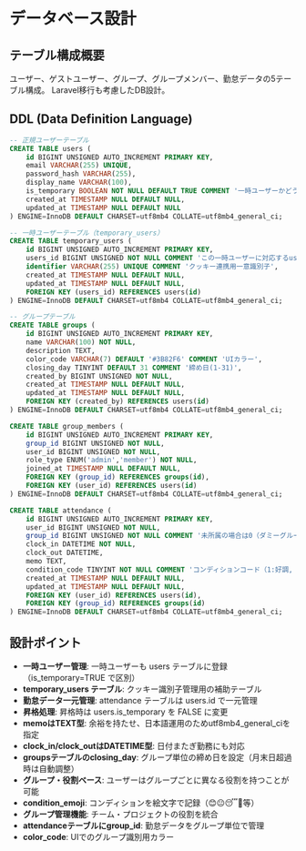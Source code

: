 # データベース設計

## テーブル構成概要

ユーザー、ゲストユーザー、グループ、グループメンバー、勤怠データの5テーブル構成。
Laravel移行も考慮したDB設計。


## DDL (Data Definition Language)





```sql
-- 正規ユーザーテーブル
CREATE TABLE users (
    id BIGINT UNSIGNED AUTO_INCREMENT PRIMARY KEY,
    email VARCHAR(255) UNIQUE,
    password_hash VARCHAR(255),
    display_name VARCHAR(100),
    is_temporary BOOLEAN NOT NULL DEFAULT TRUE COMMENT '一時ユーザーかどうか',
    created_at TIMESTAMP NULL DEFAULT NULL,
    updated_at TIMESTAMP NULL DEFAULT NULL
) ENGINE=InnoDB DEFAULT CHARSET=utf8mb4 COLLATE=utf8mb4_general_ci;

-- 一時ユーザーテーブル（temporary_users）
CREATE TABLE temporary_users (
    id BIGINT UNSIGNED AUTO_INCREMENT PRIMARY KEY,
    users_id BIGINT UNSIGNED NOT NULL COMMENT 'この一時ユーザーに対応するusersテーブルID（is_temporary=TRUE）',
    identifier VARCHAR(255) UNIQUE COMMENT 'クッキー連携用一意識別子',
    created_at TIMESTAMP NULL DEFAULT NULL,
    updated_at TIMESTAMP NULL DEFAULT NULL,
    FOREIGN KEY (users_id) REFERENCES users(id)
) ENGINE=InnoDB DEFAULT CHARSET=utf8mb4 COLLATE=utf8mb4_general_ci;

-- グループテーブル
CREATE TABLE groups (
    id BIGINT UNSIGNED AUTO_INCREMENT PRIMARY KEY,
    name VARCHAR(100) NOT NULL,
    description TEXT,
    color_code VARCHAR(7) DEFAULT '#3B82F6' COMMENT 'UIカラー',
    closing_day TINYINT DEFAULT 31 COMMENT '締め日(1-31)',
    created_by BIGINT UNSIGNED NOT NULL,
    created_at TIMESTAMP NULL DEFAULT NULL,
    updated_at TIMESTAMP NULL DEFAULT NULL,
    FOREIGN KEY (created_by) REFERENCES users(id)
) ENGINE=InnoDB DEFAULT CHARSET=utf8mb4 COLLATE=utf8mb4_general_ci;

CREATE TABLE group_members (
    id BIGINT UNSIGNED AUTO_INCREMENT PRIMARY KEY,
    group_id BIGINT UNSIGNED NOT NULL,
    user_id BIGINT UNSIGNED NOT NULL,
    role_type ENUM('admin','member') NOT NULL,
    joined_at TIMESTAMP NULL DEFAULT NULL,
    FOREIGN KEY (group_id) REFERENCES groups(id),
    FOREIGN KEY (user_id) REFERENCES users(id)
) ENGINE=InnoDB DEFAULT CHARSET=utf8mb4 COLLATE=utf8mb4_general_ci;

CREATE TABLE attendance (
    id BIGINT UNSIGNED AUTO_INCREMENT PRIMARY KEY,
    user_id BIGINT UNSIGNED NOT NULL,
    group_id BIGINT UNSIGNED NOT NULL COMMENT '未所属の場合は0（ダミーグループID）をセット',
    clock_in DATETIME NOT NULL,
    clock_out DATETIME,
    memo TEXT,
    condition_code TINYINT NOT NULL COMMENT 'コンディションコード（1:好調, 2:普通, 3:疲れ気味）',
    created_at TIMESTAMP NULL DEFAULT NULL,
    updated_at TIMESTAMP NULL DEFAULT NULL,
    FOREIGN KEY (user_id) REFERENCES users(id),
    FOREIGN KEY (group_id) REFERENCES groups(id)
) ENGINE=InnoDB DEFAULT CHARSET=utf8mb4 COLLATE=utf8mb4_general_ci;
```


## 設計ポイント

- **一時ユーザー管理**: 一時ユーザーも users テーブルに登録（is_temporary=TRUE で区別）
- **temporary_users テーブル**: クッキー識別子管理用の補助テーブル
- **勤怠データ一元管理**: attendance テーブルは users.id で一元管理
- **昇格処理**: 昇格時は users.is_temporary を FALSE に変更
- **memoはTEXT型**: 余裕を持たせ、日本語運用のためutf8mb4_general_ciを指定
- **clock_in/clock_outはDATETIME型**: 日付またぎ勤務にも対応
- **groupsテーブルのclosing_day**: グループ単位の締め日を設定（月末日超過時は自動調整）
- **グループ・役割ベース**: ユーザーはグループごとに異なる役割を持つことが可能
- **condition_emoji**: コンディションを絵文字で記録（😊😐😴🤒等）
- **グループ管理機能**: チーム・プロジェクトの役割を統合
- **attendanceテーブルにgroup_id**: 勤怠データをグループ単位で管理
- **color_code**: UIでのグループ識別用カラー
